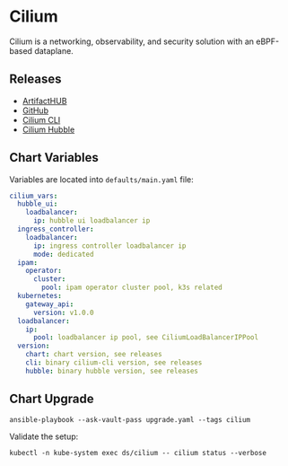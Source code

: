 # Cilium

Cilium is a networking, observability, and security solution with an eBPF-based dataplane.

## Releases

- [ArtifactHUB](https://artifacthub.io/packages/helm/cilium/cilium)
- [GitHub](https://github.com/cilium/cilium/releases)
- [Cilium CLI](https://github.com/cilium/cilium-cli/releases)
- [Cilium Hubble](https://github.com/cilium/hubble/releases)

## Chart Variables

Variables are located into `defaults/main.yaml` file:

```yaml
cilium_vars:
  hubble_ui:
    loadbalancer:
      ip: hubble ui loadbalancer ip
  ingress_controller:
    loadbalancer:
      ip: ingress controller loadbalancer ip
      mode: dedicated
  ipam:
    operator:
      cluster:
        pool: ipam operator cluster pool, k3s related
  kubernetes:
    gateway_api:
      version: v1.0.0
  loadbalancer:
    ip:
      pool: loadbalancer ip pool, see CiliumLoadBalancerIPPool
  version:
    chart: chart version, see releases
    cli: binary cilium-cli version, see releases
    hubble: binary hubble version, see releases
```

## Chart Upgrade

```shell
ansible-playbook --ask-vault-pass upgrade.yaml --tags cilium
```

Validate the setup:

```shell
kubectl -n kube-system exec ds/cilium -- cilium status --verbose
```
